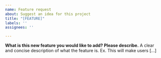 ```yaml
---
name: Feature request
about: Suggest an idea for this project
title: "[FEATURE]"
labels: ''
assignees: ''

---
```


**What is this new feature you would like to add? Please describe.**
A clear and concise description of what the feature is. Ex. This will make users [...]
